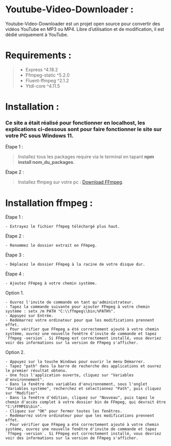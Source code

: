# Youtube-Video-Downloader :
Youtube-Video-Downloader est un projet open source pour convertir des vidéos YouTube en MP3 ou MP4. Libre d’utilisation et de modification, il est dédié uniquement à YouTube.

# Requirements :
> - Express ^4.18.2
> - Ffmpeg-static ^5.2.0
> - Fluent-ffmpeg ^2.1.2
> - Ytdl-core ^4.11.5

# Installation :
### Ce site a était réalisé pour fonctionner en localhost, les explications ci-dessous sont pour faire fonctionner le site sur votre PC sous Windows 11.

Étape 1 :
> Installez tous les packages require via le terminal en tapant **npm install nom_du_packages**.

Étape 2 :
> Installez ffmpeg sur votre pc : [Download FFmpeg](https://ffmpeg.org/download.html#build-windows).

# Installation ffmpeg :
Étape 1 :
```
- Extrayez le fichier ffmpeg téléchargé plus haut.
```

Étape 2 :
```
- Renommez le dossier extrait en FFmpeg.
```

Étape 3 :
```
- Déplacez le dossier FFmpeg à la racine de votre disque dur.
```

Étape 4 :
```
- Ajoutez FFmpeg à votre chemin système.
```
Option 1.
```
- Ouvrez l'invite de commande en tant qu'administrateur.
- Tapez la commande suivante pour ajouter FFmpeg à votre chemin système : setx /m PATH "C:\\ffmpeg\\bin;%PATH%".
- Appuyez sur Entrée.
- Redémarrez votre ordinateur pour que les modifications prennent effet.
- Pour vérifier que FFmpeg a été correctement ajouté à votre chemin système, ouvrez une nouvelle fenêtre d'invite de commande et tapez `ffmpeg -version`. Si FFmpeg est correctement installé, vous devriez voir des informations sur la version de FFmpeg s'afficher.
```
Option 2.
```
- Appuyez sur la touche Windows pour ouvrir le menu Démarrer.
- Tapez "path" dans la barre de recherche des applications et ouvrez le premier résultat obtenu.
- Une fois l'application ouverte, cliquez sur "Variables d'environnement".
- Dans la fenêtre des variables d'environnement, sous l'onglet "Variables système", recherchez et sélectionnez "Path", puis cliquez sur "Modifier".
- Dans la fenêtre d'édition, cliquez sur "Nouveau", puis tapez le chemin d'accès complet à votre dossier bin de FFmpeg, qui devrait être "C:\FFMPEG\bin".
- Cliquez sur "OK" pour fermer toutes les fenêtres.
- Redémarrez votre ordinateur pour que les modifications prennent effet.
- Pour vérifier que FFmpeg a été correctement ajouté à votre chemin système, ouvrez une nouvelle fenêtre d'invite de commande et tapez `ffmpeg -version`. Si FFmpeg est correctement installé, vous devriez voir des informations sur la version de FFmpeg s'afficher.
```
